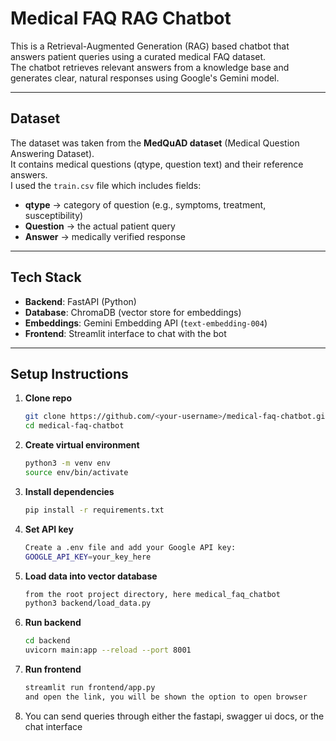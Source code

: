 #  Medical FAQ RAG Chatbot

This is a Retrieval-Augmented Generation (RAG) based chatbot that answers patient queries using a curated medical FAQ dataset.  
The chatbot retrieves relevant answers from a knowledge base and generates clear, natural responses using Google's Gemini model.

---

##  Dataset
The dataset was taken from the **MedQuAD dataset** (Medical Question Answering Dataset).  
It contains medical questions (qtype, question text) and their reference answers.  
I used the `train.csv` file which includes fields:
- **qtype** → category of question (e.g., symptoms, treatment, susceptibility)  
- **Question** → the actual patient query  
- **Answer** → medically verified response  

---

##  Tech Stack
- **Backend**: FastAPI (Python)  
- **Database**: ChromaDB (vector store for embeddings)  
- **Embeddings**: Gemini Embedding API (`text-embedding-004`)  
- **Frontend**: Streamlit interface to chat with the bot  

---

## Setup Instructions

1. **Clone repo**
   ```bash
   git clone https://github.com/<your-username>/medical-faq-chatbot.git
   cd medical-faq-chatbot

2. **Create virtual environment**
    ```bash
    python3 -m venv env
    source env/bin/activate
3. **Install dependencies**
    ```bash
    pip install -r requirements.txt

4. **Set API key**
    ```bash
    Create a .env file and add your Google API key:
    GOOGLE_API_KEY=your_key_here

5. **Load data into vector database**
    ```bash
    from the root project directory, here medical_faq_chatbot
    python3 backend/load_data.py

6. **Run backend**
    ```bash
    cd backend
    uvicorn main:app --reload --port 8001

7. **Run frontend**
    ```bash
    streamlit run frontend/app.py
    and open the link, you will be shown the option to open browser

8. You can send queries through either the fastapi, swagger ui docs, or the chat interface






